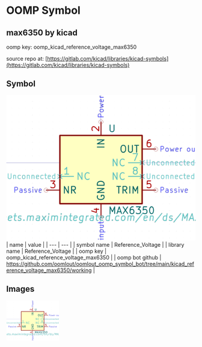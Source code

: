# OOMP Symbol  
## max6350  by kicad  
  
oomp key: oomp_kicad_reference_voltage_max6350  
  
source repo at: [https://gitlab.com/kicad/libraries/kicad-symbols](https://gitlab.com/kicad/libraries/kicad-symbols)  
## Symbol  
  
[![working.png](working_600.png)](working.png)  
| name | value | 
| --- | --- | 
| symbol name | Reference_Voltage | 
| library name | Reference_Voltage | 
| oomp key | oomp_kicad_reference_voltage_max6350 | 
| oomp bot github | https://github.com/oomlout/oomlout_oomp_symbol_bot/tree/main/kicad_reference_voltage_max6350/working | 
## Images  
  
[![working.png](working_140.png)](working.png)  
